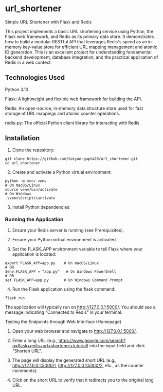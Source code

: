 # url_shortener
Simple URL Shortener with Flask and Redis


This project implements a basic URL shortening service using Python, the Flask web framework, and Redis as its primary data store. It demonstrates how to build a modular RESTful API that leverages Redis's speed as an in-memory key-value store for efficient URL mapping management and atomic ID generation. This is an excellent project for understanding fundamental backend development, database integration, and the practical application of Redis in a web context.

## Technologies Used
Python 3.10

Flask: A lightweight and flexible web framework for building the API.

Redis: An open-source, in-memory data structure store used for fast storage of URL mappings and atomic counter operations.

redis-py: The official Python client library for interacting with Redis.

## Installation
1. Clone the repository:
```
git clone https://github.com/Satyam-gupta20/url_shortener.git
cd url_shortener
```


2. Create and activate a Python virtual environment:
```
python -m venv venv
# On macOS/Linux
source venv/bin/activate
# On Windows
.\venv\Scripts\activate
```
3. Install Python dependencies:


### Running the Application
1. Ensure your Redis server is running (see Prerequisites).

2. Ensure your Python virtual environment is activated.

3. Set the FLASK_APP environment variable to tell Flask where your application is located:
```
export FLASK_APP=app.py    # On macOS/Linux
# OR
$env:FLASK_APP = "app.py"   # On Windows PowerShell
# OR
set FLASK_APP=app.py       # On Windows Command Prompt
```
4. Run the Flask application using the flask command:
```
flask run
```
The application will typically run on http://127.0.0.1:5000/. You should see a message indicating "Connected to Redis" in your terminal.

Testing the Endpoints through Web Interface (Homepage)

1. Open your web browser and navigate to http://127.0.0.1:5000/.

2. Enter a long URL (e.g., https://www.google.com/search?q=flask+redis+url+shortener+tutorial) into the input field and click "Shorten URL".

3. The page will display the generated short URL (e.g., http://127.0.0.1:5000/1, http://127.0.0.1:5000/2, etc., as the counter increments).

4. Click on the short URL to verify that it redirects you to the original long URL.
